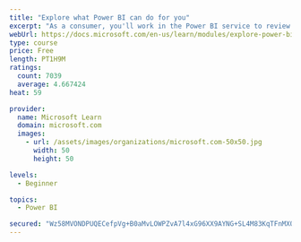 ```yaml
---
title: "Explore what Power BI can do for you"
excerpt: "As a consumer, you'll work in the Power BI service to review and interact with content that has been shared with you. This module provides the foundational information that you need to work effectively in the Power BI service."
webUrl: https://docs.microsoft.com/en-us/learn/modules/explore-power-bi-service/
type: course
price: Free
length: PT1H9M
ratings:
  count: 7039
  average: 4.667424
heat: 59

provider:
  name: Microsoft Learn
  domain: microsoft.com
  images:
    - url: /assets/images/organizations/microsoft.com-50x50.jpg
      width: 50
      height: 50

levels:
  - Beginner

topics:
  - Power BI

secured: "Wz58MVONDPUQECefpVg+B0aMvLOWPZvA7l4xG96XX9AYNG+SL4M83KqTFnMXOP02enwmJzwKrHSRIiQEOM9k8sEV1TZjXJgy7uk9W/9H2znQLGjza8pMSBoFzrCJaL2ys0ZvL57KfABTPRFYhGotJy0cnR1y55+hZkeS6oLMBgykwO9crhs9B41QIirQzcF1OEX/xxvexRxN47r0w38n/38Vj/qGGWSv8ZMibYlNCDk9oCObSjQcIj11RF/l4yPWFRwUC2rVsEn23MATi+dQhoue6+uXm0EK4k3/gizYc4rW6UE1hMKYw1B80WOjoCyzFJ56h8ZRX2zKdVHxjcp4NUTkz4a4igH2X+ojV6jGKlBpI3cE9N7V/XKxYMhoUGRSA+bCBo2d4QDfEHia0GURKNeHQ8UlR75TTQC9Ot5Xhws=;rl60DOg/CEUo5CoqJH2xmA=="
---
```


